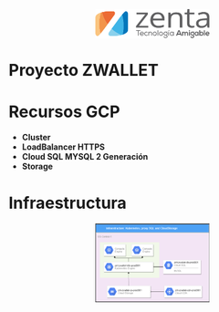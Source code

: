 
<p align="center"> <img alt="Terraform" src="https://github.com/Echeverria93/Imagenes/blob/master/logotipo-zenta-c.svg"
 width="200px" high="200xp" align="middle"></p>

Proyecto ZWALLET 
================================

Recursos GCP  
=====================

- **Cluster**
- **LoadBalancer HTTPS**
- **Cloud SQL MYSQL 2 Generación**
- **Storage**


<p align="center"> <h1>Infraestructura</h1> </p>

<p align="center"> <img alt="Terraform" src="https://github.com/Echeverria93/Imagenes/blob/master/Infraestructura%20ZWALLET.PNG"
 width="200px" high="200xp" align="middle"></p>





